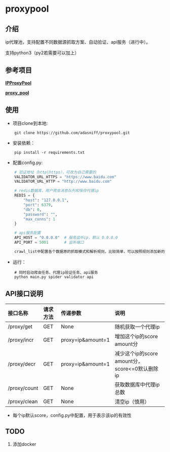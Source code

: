 # proxypool
## 介绍
ip代理池，支持配置不同数据源抓取方案、自动验证、api服务（进行中）。

支持python3（py2若需要可以加上）

## 参考项目
[**IPProxyPool**](https://github.com/qiyeboy/IPProxyPool)

[**proxy_pool**](https://github.com/jhao104/proxy_pool)

## 使用
- 项目clone到本地:

```shell
    git clone https://github.com/adasniff/proxypool.git
```

- 安装依赖：

```shell
    pip install -r requirements.txt
```

- 配置config.py:

```python
    # 验证地址（http|https），可改为自己需要的
    VALIDATOR_URL_HTTPS = "https://www.baidu.com"
    VALIDATOR_URL_HTTP = "http://www.baidu.com"

    # redis数据库，用户爬虫消息队列和保存代理ip
    REDIS = {
        "host": "127.0.0.1",
        "port": 6379,
        "db": 0,
        "password": "",
        "max_conns": 1
    }

    # api服务配置
    API_HOST = "0.0.0.0"  # 服务监听ip，默认 0.0.0.0
    API_PORT = 5001       # 监听端口

    crawl_list中配置各个数据原的抓取模式和解析规则，比较简单，可以按照规则添加新的源
```

- 运行：

```shell
    # 同时启动爬虫任务、代理ip验证任务、api服务
    python main.py spider validator api
```

## API接口说明

| 接口名称 | 请求方法 | 传递参数 | 说明 |
| :--|:--|:--|:--|
|/proxy/get|GET|None|随机获取一个代理ip|
|/proxy/incr|GET|proxy=ip&amount=1|增加这个ip的score amount分|
|/proxy/decr|GET|proxy=ip&amount=1|减少这个ip的score amount分，score<=0默认删除ip|
|/proxy/count|GET|None|获取数据库中代理ip总数|
|/proxy/clean|GET|None|清空ip（慎用）|

- 每个ip默认score，config.py中配置，用于表示该ip的有效性


## TODO

1. 添加docker






